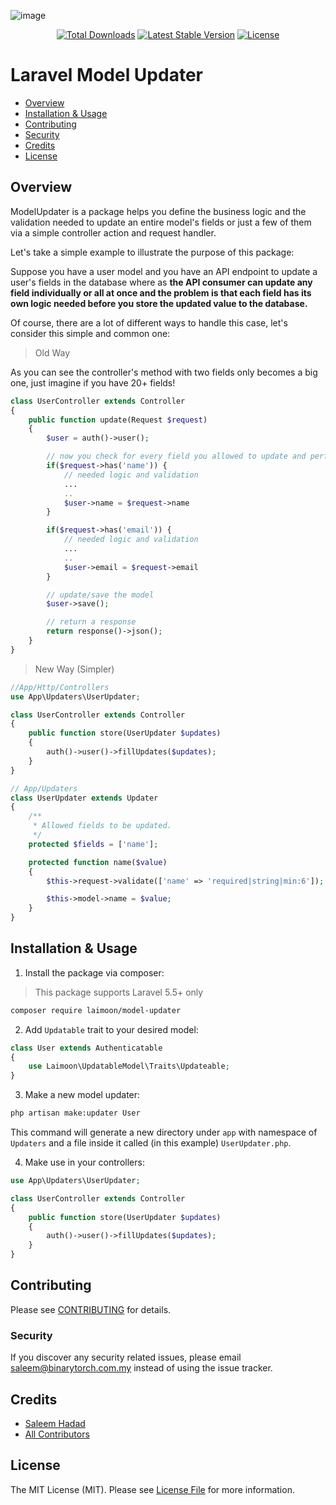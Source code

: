 ![image](https://myseniorio.s3-ap-southeast-1.amazonaws.com/Artboard.jpg)

<p align="center">
<a href="https://packagist.org/packages/laimoon/model-updater" target="_blank"><img src="https://poser.pugx.org/binarytorch/model-updater/d/total.svg" alt="Total Downloads"></a>
<a href="https://packagist.org/packages/binarytorch/model-updater" target="_blank"><img src="https://poser.pugx.org/binarytorch/model-updater/v/stable.svg" alt="Latest Stable Version"></a>
<a href="https://packagist.org/packages/binarytorch/model-updater" target="_blank"><img src="https://poser.pugx.org/binarytorch/model-updater/license.svg" alt="License"></a>
</p>

# Laravel Model Updater

- [Overview](#overview)
- [Installation & Usage](#installation--usage)
- [Contributing](#contributing)
- [Security](#security)
- [Credits](#credits)
- [License](#license)


## Overview

ModelUpdater is a package helps you define the business logic and the validation needed to update an entire model's fields or just a few of them via a simple controller action and request handler.

Let's take a simple example to illustrate the purpose of this package:

Suppose you have a user model and you have an API endpoint to update a user's fields in the database where as **the API consumer can update any field individually or all at once and the problem is that each field has its own logic needed before you store the updated value to the database.**


Of course, there are a lot of different ways to handle this case, let's consider this simple  and common one:

> Old Way

As you can see the controller's method with two fields only becomes a big one, just imagine if you have 20+ fields!

```php
class UserController extends Controller
{
    public function update(Request $request)
    {
        $user = auth()->user();

        // now you check for every field you allowed to update and perform the needed logic.
        if($request->has('name')) {
            // needed logic and validation
            ...
            ..
            $user->name = $request->name
        }

        if($request->has('email')) {
            // needed logic and validation
            ...
            ..
            $user->email = $request->email
        }

        // update/save the model
        $user->save();

        // return a response
        return response()->json();
    }
}
```

> New Way (Simpler)

```php
//App/Http/Controllers
use App\Updaters\UserUpdater;

class UserController extends Controller
{
    public function store(UserUpdater $updates)
    {
        auth()->user()->fillUpdates($updates);
    }
}

// App/Updaters
class UserUpdater extends Updater
{
    /**
     * Allowed fields to be updated.
     */
    protected $fields = ['name'];

    protected function name($value)
    {
        $this->request->validate(['name' => 'required|string|min:6']);

        $this->model->name = $value;
    }
}
```

## Installation & Usage

1. Install the package via composer:

> This package supports Laravel 5.5+ only

```bash
composer require laimoon/model-updater
```

2. Add `Updatable` trait to your desired model:

```php
class User extends Authenticatable
{
    use Laimoon\UpdatableModel\Traits\Updateable;
}
```

3. Make a new model updater:

```bash
php artisan make:updater User
```

This command will generate a new directory under `app` with namespace of `Updaters` and a file inside it called (in this example) `UserUpdater.php`.

4. Make use in your controllers:

```php
use App\Updaters\UserUpdater;

class UserController extends Controller
{
    public function store(UserUpdater $updates)
    {
        auth()->user()->fillUpdates($updates);
    }
}
```

## Contributing

Please see [CONTRIBUTING](CONTRIBUTING.md) for details.

### Security

If you discover any security related issues, please email saleem@binarytorch.com.my instead of using the issue tracker.

## Credits

- [Saleem Hadad](https://github.com/saleem-hadad)
- [All Contributors](../../contributors)

## License

The MIT License (MIT). Please see [License File](LICENSE.md) for more information.
